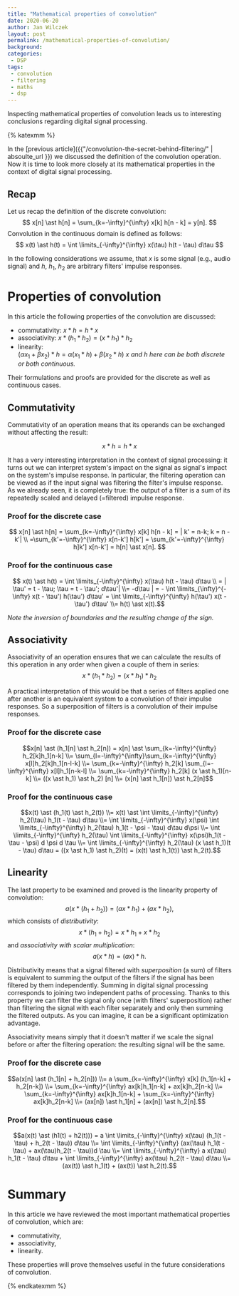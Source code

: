 ```yaml
---
title: "Mathematical properties of convolution"
date: 2020-06-20
author: Jan Wilczek
layout: post
permalink: /mathematical-properties-of-convolution/
background:
categories:
 - DSP
tags:
 - convolution
 - filtering
 - maths
 - dsp
---
```

Inspecting mathematical properties of convolution leads us to interesting conclusions regarding digital signal processing.

{% katexmm %}

In the [previous article]({{"/convolution-the-secret-behind-filtering/" | absoulte_url }}) we discussed the definition of the convolution operation. Now it is time to look more closely at its mathematical properties in the context of digital signal processing.

## Recap 
Let us recap the definition of the discrete convolution:
$$ x[n] \ast h[n] = \sum_{k=-\infty}^{\infty} x[k] h[n - k] = y[n]. $$
Convolution in the continuous domain is defined as follows:
$$ x(t) \ast h(t) = \int \limits_{-\infty}^{\infty} x(\tau) h(t - \tau) d\tau $$

In the following considerations we assume, that $x$ is some signal (e.g., audio signal) and $h$, $h_1$, $h_2$ are arbitrary filters' impulse responses.

# Properties of convolution
In this article the following properties of the convolution are discussed:
 * commutativity: $x \ast h = h \ast x$
 * associativity: $x \ast (h_1 \ast h_2) = (x \ast h_1) \ast h_2$
 * linearity:  
 $(\alpha x_1 + \beta x_2) \ast h = \alpha (x_1\ast h) + \beta (x_2 \ast h)$
*$x$ and $h$ here can be both discrete or both continuous.*

Their formulations and proofs are provided for the discrete as well as continuous cases.

## Commutativity
Commutativity of an operation means that its operands can be exchanged without affecting the result:

$$ x \ast h = h \ast x $$

It has a very interesting interpretation in the context of signal processing: it turns out we can interpret system's impact on the signal as signal's impact on the system's impulse response. In particular, the filtering operation can be viewed as if the input signal was filtering the filter's impulse response. As we already seen, it is completely true: the output of a filter is a sum of its repeatedly scaled and delayed (=filtered) impulse response.

### Proof for the discrete case
$$ x[n] \ast h[n] = \sum_{k=-\infty}^{\infty} x[k] h[n - k] = | k' = n-k; k = n - k'| \\ =\sum_{k'=-\infty}^{\infty} x[n-k'] h[k'] = \sum_{k'=-\infty}^{\infty} h]k'] x[n-k'] = h[n] \ast x[n]. $$

### Proof for the continuous case
$$ x(t) \ast h(t) = \int \limits_{-\infty}^{\infty} x(\tau) h(t - \tau) d\tau \\ = | \tau' = t - \tau; \tau = t - \tau'; d\tau'| \\= -d\tau | = - \int \limits_{\infty}^{-\infty} x(t - \tau') h(\tau') d\tau' = \int \limits_{-\infty}^{\infty} h(\tau') x(t - \tau') d\tau' \\= h(t) \ast x(t).$$

*Note the inversion of boundaries and the resulting change of the sign.*

## Associativity
Associativity of an operation ensures that we can calculate the results of this operation in any order when given a couple of them in series:
$$x \ast (h_1 \ast h_2) = (x \ast h_1) \ast h_2$$

A practical interpretation of this would be that a series of filters applied one after another is an equivalent system to a convolution of their impulse responses. So a superposition of filters is a convolution of their impulse responses.

### Proof for the discrete case
$$x[n] \ast (h_1[n] \ast h_2[n]) = x[n] \ast \sum_{k=-\infty}^{\infty} h_2[k]h_1[n-k] \\= \sum_{l=-\infty}^{\infty}\sum_{k=-\infty}^{\infty} x[l]h_2[k]h_1[n-l-k] \\=  \sum_{k=-\infty}^{\infty} h_2[k] \sum_{l=-\infty}^{\infty} x[l]h_1[n-k-l] \\=   \sum_{k=-\infty}^{\infty} h_2[k] (x \ast h_1)[n-k] \\= ((x \ast h_1) \ast h_2) [n] \\= (x[n] \ast h_1[n]) \ast h_2[n]$$

### Proof for the continuous case
$$x(t) \ast (h_1(t) \ast h_2(t)) \\= x(t) \ast \int \limits_{-\infty}^{\infty} h_2(\tau) h_1(t - \tau) d\tau \\= \int \limits_{-\infty}^{\infty} x(\psi) \int \limits_{-\infty}^{\infty} h_2(\tau) h_1(t - \psi - \tau) d\tau d\psi \\= \int \limits_{-\infty}^{\infty} h_2(\tau) \int \limits_{-\infty}^{\infty} x(\psi)h_1(t - \tau - \psi) d \psi d \tau \\= \int \limits_{-\infty}^{\infty} h_2(\tau) (x \ast h_1)(t - \tau) d\tau = ((x \ast h_1) \ast h_2)(t) = (x(t) \ast h_1(t)) \ast h_2(t).$$

## Linearity
The last property to be examined and proved is the linearity property of convolution:
$$ a(x \ast (h_1 + h_2)) = (ax \ast h_1) + (ax \ast h_2),$$
which consists of *distributivity*:
$$ x \ast (h_1 + h_2) = x \ast h_1 + x \ast h_2$$
and *associativity with scalar multiplication*:
$$ a (x \ast h) = (ax) \ast h.$$

Distributivity means that a signal filtered with *superposition* (a sum) of filters is equivalent to summing the output of the filters if the signal has been filtered by them independently. Summing in digital signal processing corresponds to joining two independent paths of processing. Thanks to this property we can filter the signal only once (with filters' superposition) rather than filtering the signal with each filter separately and only then summing the filtered outputs. As you can imagine, it can be a significant optimization advantage.

Associativity means simply that it doesn't matter if we scale the signal before or after the filtering operation: the resulting signal will be the same.

### Proof for the discrete case
$$a(x[n] \ast (h_1[n] + h_2[n])) \\= a \sum_{k=-\infty}^{\infty} x[k] (h_1[n-k] + h_2[n-k]) \\= \sum_{k=-\infty}^{\infty} ax[k]h_1[n-k] + ax[k]h_2[n-k] \\= \sum_{k=-\infty}^{\infty} ax[k]h_1[n-k] + \sum_{k=-\infty}^{\infty} ax[k]h_2[n-k] \\= (ax[n]) \ast h_1[n] + (ax[n]) \ast h_2[n].$$

### Proof for the continuous case
$$a(x(t) \ast (h1(t) + h2(t))) = a \int \limits_{-\infty}^{\infty} x(\tau) (h_1(t - \tau) + h_2(t - \tau)) d\tau \\= \int \limits_{-\infty}^{\infty} (ax(\tau) h_1(t - \tau) + ax(\tau)h_2(t - \tau))d \tau \\= \int \limits_{-\infty}^{\infty} a x(\tau) h_1(t - \tau) d\tau + \int \limits_{-\infty}^{\infty} ax(\tau) h_2(t - \tau) d\tau \\= (ax(t)) \ast h_1(t) + (ax(t)) \ast h_2(t).$$

# Summary

In this article we have reviewed the most important mathematical properties of convolution, which are:
 * commutativity,
 * associativity,
 * linearity.

 These properties will prove themselves useful in the future considerations of convolution.

{% endkatexmm %}
